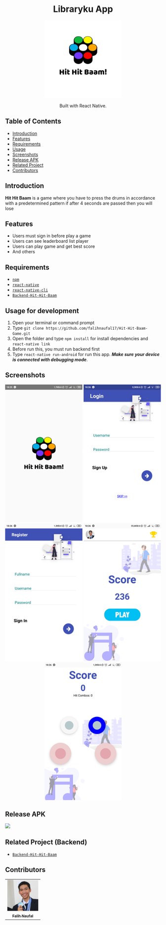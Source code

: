 <h1 align="center">Libraryku App</h1>
<p align="center">
  <img width="250" src="./src/assets/logo-hithitbaam/logo.png"/>
</p>
<p align="center">
  Built with React Native.
</p>

## Table of Contents

- [Introduction](#introduction)
- [Features](#features)
- [Requirements](#requirements)
- [Usage](#usage-for-development)
- [Screenshots](#screenshots)
- [Release APK](#release-apk)
- [Related Project](#related-project-backend)
- [Contributors](#contributors)

## Introduction
<b>Hit Hit Baam</b> is a game where you have to press the drums in accordance with a predetermined pattern if after 4 seconds are passed then you will lose

## Features
* Users must sign in before play a game
* Users can see leaderboard list player
* Users can play game and get best score
* And others

## Requirements
* [`npm`](https://www.npmjs.com/get-npm)
* [`react-native`](https://facebook.github.io/react-native/docs/getting-started)
* [`react-native-cli`](https://facebook.github.io/react-native/docs/getting-started)
* [`Backend-Hit-Hit-Baam`](https://github.com/falihnaufal17/Backend-Hit-Hit-Baam.git)

## Usage for development
1. Open your terminal or command prompt
2. Type `git clone https://github.com/falihnaufal17/Hit-Hit-Baam-Game.git`
3. Open the folder and type `npm install` for install dependencies and `react-native link`
4. Before run this, you must run backend first
5. Type `react-native run-android` for run this app. ***Make sure your device is connected with debugging mode***.

## Screenshots
<div align="center">
    <img width="250" src="./src/assets/Screenshot_2019-08-30-18-25-39-694_com.hithitbaam.png">    
    <img width="250" src="./src/assets/Screenshot_2019-08-30-18-26-22-586_com.hithitbaam.png">
    <img width="250" src="./src/assets/Screenshot_2019-08-30-18-26-27-806_com.hithitbaam.png">
    <img width="250" src="./src/assets/Screenshot_2019-08-30-18-26-08-905_com.hithitbaam.png">
    <img width="250" src="./src/assets/Screenshot_2019-08-30-18-26-03-884_com.hithitbaam.png">
</div>

## Release APK
<a href="https://drive.google.com/file/d/1M17CgXEEPcyWkmP7onO-p7vE4ud5Gvs3/view?usp=sharing">
  <img src="https://img.shields.io/badge/Download%20on%20the-Google%20Drive-blue.svg?style=popout&logo=google-drive"/>
</a>

## Related Project (Backend)
* [`Backend-Hit-Hit-Baam`](https://github.com/falihnaufal17/Backend-Hit-Hit-Baam.git)

## Contributors
<center>
  <table>
    <tr>
      <td align="center">
        <a href="https://github.com/andreferi3">
          <img width="100" src="./src/assets/IMG_20190526_225658_674.jpg" alt="Falih Naufal"><br/>
          <sub><b>Falih Naufal</b></sub>
        </a>
      </td>
    </tr>
  </table>
</center>
